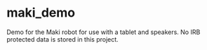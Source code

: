 # maki_demo
Demo for the Maki robot for use with a tablet and speakers.  No IRB protected data is stored in this project.
